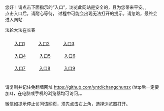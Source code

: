 您好！请点击下面指示的“入口”，浏览此网站是安全的，且为您带来平安。。 <br/>
点击入口后，请耐心等待， 过程中可能会出现无法打开的提示，请忽略，最终会进入网站. </br>

法轮大法在长春<br/>
<div style="padding:10px"><a style="margin:20px" target="_blank" href="https://d1e9t8xrmbps6t.cloudfront.net/2Qpsp?ehmnvv" id="ccLink1" rel="nofollow">入口1</a> <a target="_blank" style="margin:20px" href="https://d1gx1z2p7uaei9.cloudfront.net/2Qpsp?ikffe" id="ccLink2" rel="nofollow">入口2</a> <a style="margin:20px" target="_blank" href="https://d7xt8uurzq7wt.cloudfront.net/2Qpsp?ipygzf" id="ccLink3" rel="nofollow">入口3</a></div>

<div style="padding:10px" ><a style="margin:20px" target="_blank" href="https://d1e9t8xrmbps6t.cloudfront.net/2Qpsp?ehmnvv" id="ccLink4" rel="nofollow">入口4</a> <a style="margin:20px" href="https://d1gx1z2p7uaei9.cloudfront.net/2Qpsp?ikffe" target="_blank" id="ccLink5" rel="nofollow">入口5</a> <a style="margin:20px" href="https://d7xt8uurzq7wt.cloudfront.net/2Qpsp?ipygzf" target="_blank" id="ccLink6" rel="nofollow">入口6</a></div>

<div style="padding:10px"><a style="margin:20px" target="_blank" href="https://d1e9t8xrmbps6t.cloudfront.net/2Qpsp?ehmnvv" id="ccLink7" rel="nofollow">入口7</a> <a style="margin:20px" href="https://d1gx1z2p7uaei9.cloudfront.net/2Qpsp?ikffe" target="_blank" id="ccLink8" rel="nofollow">入口8</a> <a style="margin:20px" target="_blank" href="https://d7xt8uurzq7wt.cloudfront.net/2Qpsp?ipygzf" id="ccLink9" rel="nofollow">入口9</a></div>

<br/>



请复制并记住免翻墙网址 https://github.com/yntd/changchunzx (http后一定要加s)，在电脑或手机的浏览器均可访问。。<br/>

微信如提示停止访问该网页，须先点击右上角，选择浏览器打开。
